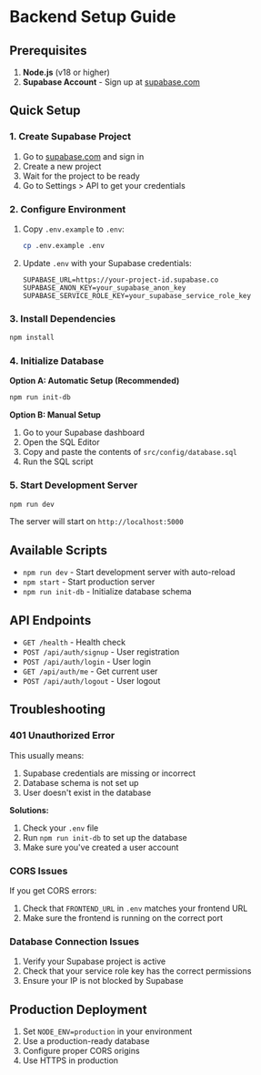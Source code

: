 # Backend Setup Guide

## Prerequisites

1. **Node.js** (v18 or higher)
2. **Supabase Account** - Sign up at [supabase.com](https://supabase.com)

## Quick Setup

### 1. Create Supabase Project

1. Go to [supabase.com](https://supabase.com) and sign in
2. Create a new project
3. Wait for the project to be ready
4. Go to Settings > API to get your credentials

### 2. Configure Environment

1. Copy `.env.example` to `.env`:
   ```bash
   cp .env.example .env
   ```

2. Update `.env` with your Supabase credentials:
   ```env
   SUPABASE_URL=https://your-project-id.supabase.co
   SUPABASE_ANON_KEY=your_supabase_anon_key
   SUPABASE_SERVICE_ROLE_KEY=your_supabase_service_role_key
   ```

### 3. Install Dependencies

```bash
npm install
```

### 4. Initialize Database

**Option A: Automatic Setup (Recommended)**
```bash
npm run init-db
```

**Option B: Manual Setup**
1. Go to your Supabase dashboard
2. Open the SQL Editor
3. Copy and paste the contents of `src/config/database.sql`
4. Run the SQL script

### 5. Start Development Server

```bash
npm run dev
```

The server will start on `http://localhost:5000`

## Available Scripts

- `npm run dev` - Start development server with auto-reload
- `npm start` - Start production server
- `npm run init-db` - Initialize database schema

## API Endpoints

- `GET /health` - Health check
- `POST /api/auth/signup` - User registration
- `POST /api/auth/login` - User login
- `GET /api/auth/me` - Get current user
- `POST /api/auth/logout` - User logout

## Troubleshooting

### 401 Unauthorized Error

This usually means:
1. Supabase credentials are missing or incorrect
2. Database schema is not set up
3. User doesn't exist in the database

**Solutions:**
1. Check your `.env` file
2. Run `npm run init-db` to set up the database
3. Make sure you've created a user account

### CORS Issues

If you get CORS errors:
1. Check that `FRONTEND_URL` in `.env` matches your frontend URL
2. Make sure the frontend is running on the correct port

### Database Connection Issues

1. Verify your Supabase project is active
2. Check that your service role key has the correct permissions
3. Ensure your IP is not blocked by Supabase

## Production Deployment

1. Set `NODE_ENV=production` in your environment
2. Use a production-ready database
3. Configure proper CORS origins
4. Use HTTPS in production